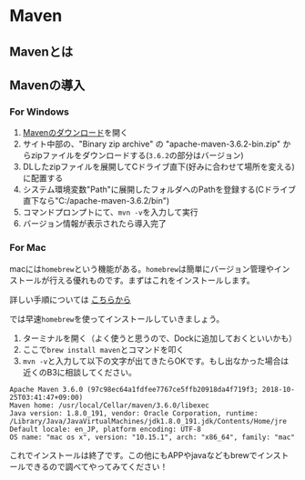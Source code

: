 # Maven

## Mavenとは

## Mavenの導入

### For Windows

1. [Mavenのダウンロード](https://maven.apache.org/download.cgi)を開く
2. サイト中部の、"Binary zip archive" の "apache-maven-3.6.2-bin.zip" からzipファイルをダウンロードする(`3.6.2`の部分はバージョン)
3. DLしたzipファイルを展開してCドライブ直下(好みに合わせて場所を変える)に配置する
4. システム環境変数"Path"に展開したフォルダへのPathを登録する(Cドライブ直下なら"C:/apache-maven-3.6.2/bin")
5. コマンドプロンプトにて、`mvn -v`を入力して実行
6. バージョン情報が表示されたら導入完了

### For Mac

macには`homebrew`という機能がある。`homebrew`は簡単にバージョン管理やインストールが行える優れものです。まずはこれをインストールします。  

詳しい手順については [こちらから](https://github.com/Yoshiki-Yamada/JavaSettingsDocument/blob/master/home-brew-install.md) 

では早速`homebrew`を使ってインストールしていきましょう。 
 
1. ターミナルを開く（よく使うと思うので、Dockに追加しておくといいかも）  
2. ここで`brew install maven`とコマンドを叩く  
3. `mvn -v`と入力して以下の文字が出てきたらOKです。もし出なかった場合は近くのB3に相談してください。

```
Apache Maven 3.6.0 (97c98ec64a1fdfee7767ce5ffb20918da4f719f3; 2018-10-25T03:41:47+09:00)
Maven home: /usr/local/Cellar/maven/3.6.0/libexec
Java version: 1.8.0_191, vendor: Oracle Corporation, runtime: /Library/Java/JavaVirtualMachines/jdk1.8.0_191.jdk/Contents/Home/jre
Default locale: en_JP, platform encoding: UTF-8
OS name: "mac os x", version: "10.15.1", arch: "x86_64", family: "mac"
```

これでインストールは終了です。この他にもAPPやjavaなどもbrewでインストールできるので調べてやってみてください！
